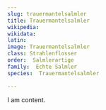 ```yaml
---
slug: trauermantelsalmler
title: Trauermantelsalmler
wikipedia: 
wikidata: 
latin:
image: Trauermantelsalmler
class: Strahlenflosser
order:  Salmlerartige
family:  Echte Salmler
species:  Trauermantelsalmler

---
```


I am content.
